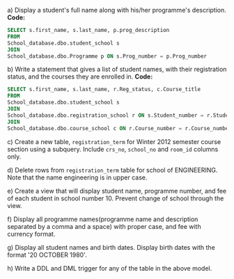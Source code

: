 a) Display a student's full name along with his/her programme's description.
**Code:**
```sql
SELECT s.first_name, s.last_name, p.prog_description 
FROM 
School_database.dbo.student_school s 
JOIN 
School_database.dbo.Programme p ON s.Prog_number = p.Prog_number
```

b) Write a statement that gives a list of student names, with their registration status, and the courses they are enrolled in.
**Code:**
```sql
SELECT s.first_name, s.last_name, r.Reg_status, c.Course_title 
FROM 
School_database.dbo.student_school s 
JOIN 
School_database.dbo.registration_school r ON s.Student_number = r.Student_number
JOIN
School_database.dbo.course_school c ON r.Course_number = r.Course_number
```

c) Create a new table, `registration_term` for Winter 2012 semester course section using a subquery. Include `crs_no`, `school_no` and `room_id` columns only.

d) Delete rows from `registration_term` table for school of ENGINEERING. Note that the name engineering is in upper case.

e) Create a view that will display student name, programme number, and fee of each student in school number 10. Prevent change of school through the view.

f) Display all programme names(programme name and description separated by a comma and a space) with proper case, and fee with currency format.

g) Display all student names and birth dates. Display birth dates with the format '20 OCTOBER 1980'.

h) Write a DDL and DML trigger for any of the table in the above model.